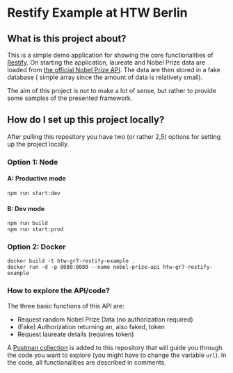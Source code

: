 # Restify Example at HTW Berlin

## What is this project about?

This is a simple demo application for showing the core functionalities
of [Restify](https://www.npmjs.com/package/restify). On starting the application, laureate and Nobel Prize data are
loaded from [the official Nobel Prize API](https://api.nobelprize.org). The data are then stored in a fake database (
simple array since the amount of data is relatively small).

The aim of this project is not to make a lot of sense, but rather to provide some samples of the presented framework.

## How do I set up this project locally?

After pulling this repository you have two (or rather 2,5) options for setting up the project locally.

### Option 1: Node

#### A: Productive mode

```shell
npm run start:dev
```

#### B: Dev mode

```shell
npm run build
npm run start:prod
```

### Option 2: Docker

```shell
docker build -t htw-gr7-restify-example .
docker run -d -p 8080:8080 --name nobel-prize-api htw-gr7-restify-example
```

### How to explore the API/code?

The three basic functions of this API are:

- Request random Nobel Prize Data (no authorization required)
- (Fake) Authorization returning an, also faked, token
- Request laureate details (requires token)

A [Postman collection](./restify-nobel-prizes.postman_collection.json) is added to this repository that will guide you
through the code you want to explore (you might have to change the variable `url`). In the code, all functionalities are
described in comments.
